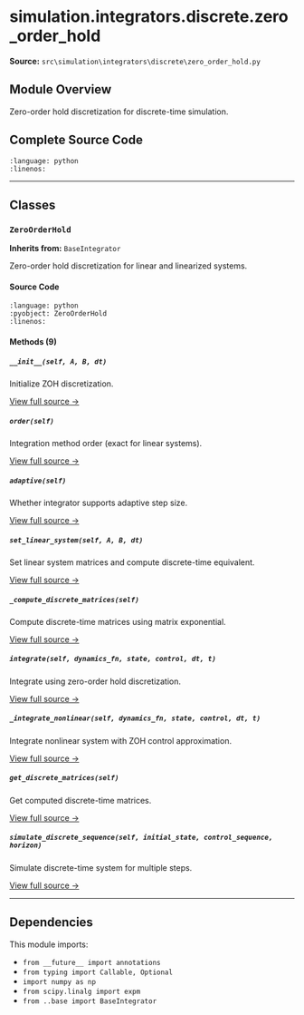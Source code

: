 # simulation.integrators.discrete.zero_order_hold

**Source:** `src\simulation\integrators\discrete\zero_order_hold.py`

## Module Overview

Zero-order hold discretization for discrete-time simulation.

## Complete Source Code

```{literalinclude} ../../../src/simulation/integrators/discrete/zero_order_hold.py
:language: python
:linenos:
```

---

## Classes

### `ZeroOrderHold`

**Inherits from:** `BaseIntegrator`

Zero-order hold discretization for linear and linearized systems.

#### Source Code

```{literalinclude} ../../../src/simulation/integrators/discrete/zero_order_hold.py
:language: python
:pyobject: ZeroOrderHold
:linenos:
```

#### Methods (9)

##### `__init__(self, A, B, dt)`

Initialize ZOH discretization.

[View full source →](#method-zeroorderhold-__init__)

##### `order(self)`

Integration method order (exact for linear systems).

[View full source →](#method-zeroorderhold-order)

##### `adaptive(self)`

Whether integrator supports adaptive step size.

[View full source →](#method-zeroorderhold-adaptive)

##### `set_linear_system(self, A, B, dt)`

Set linear system matrices and compute discrete-time equivalent.

[View full source →](#method-zeroorderhold-set_linear_system)

##### `_compute_discrete_matrices(self)`

Compute discrete-time matrices using matrix exponential.

[View full source →](#method-zeroorderhold-_compute_discrete_matrices)

##### `integrate(self, dynamics_fn, state, control, dt, t)`

Integrate using zero-order hold discretization.

[View full source →](#method-zeroorderhold-integrate)

##### `_integrate_nonlinear(self, dynamics_fn, state, control, dt, t)`

Integrate nonlinear system with ZOH control approximation.

[View full source →](#method-zeroorderhold-_integrate_nonlinear)

##### `get_discrete_matrices(self)`

Get computed discrete-time matrices.

[View full source →](#method-zeroorderhold-get_discrete_matrices)

##### `simulate_discrete_sequence(self, initial_state, control_sequence, horizon)`

Simulate discrete-time system for multiple steps.

[View full source →](#method-zeroorderhold-simulate_discrete_sequence)

---

## Dependencies

This module imports:

- `from __future__ import annotations`
- `from typing import Callable, Optional`
- `import numpy as np`
- `from scipy.linalg import expm`
- `from ..base import BaseIntegrator`
